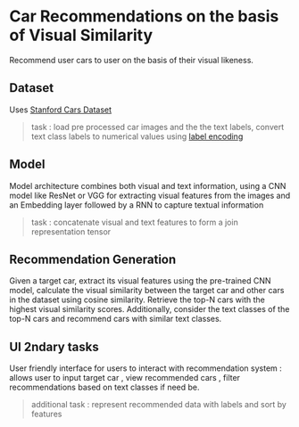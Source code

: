 # Car Recommendations on the basis of Visual Similarity

Recommend user cars to user on the basis of their visual likeness. 

## Dataset 

Uses [Stanford Cars Dataset](https://www.kaggle.com/datasets/jessicali9530/stanford-cars-dataset?select=cars_train)

> task : load pre processed car images and the the text labels, convert text class labels to numerical values using [label encoding](https://www.geeksforgeeks.org/ml-label-encoding-of-datasets-in-python/)

## Model 
Model architecture combines both visual and text information, using a CNN model like ResNet or VGG for extracting visual features from the images and an Embedding layer followed by a RNN to capture textual information

>task : concatenate visual and text features to form a join representation tensor

## Recommendation Generation
Given a target car, extract its visual features using the pre-trained CNN model, calculate the visual similarity between the target car and other cars in the dataset using cosine similarity.
Retrieve the top-N cars with the highest visual similarity scores.
Additionally, consider the text classes of the top-N cars and recommend cars with similar text classes.

## UI 2ndary tasks
User friendly interface for users to interact with recommendation system : allows user to input target car , view recommended cars , filter recommendations based on text classes if need be.

>additional task : represent recommended data with labels and sort by features 
